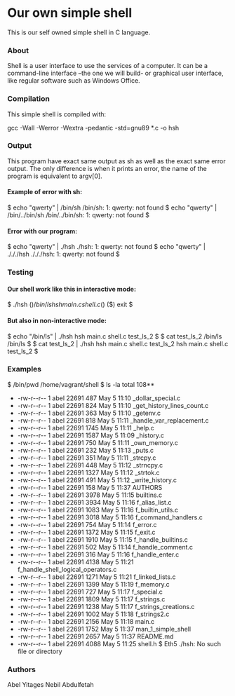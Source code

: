 # Our own simple shell
This is our self owned simple shell in C language.

### About
Shell is a user interface to use the services of a computer. It can be a command-line interface –the one we will build- or graphical user interface, like regular software such as Windows Office.

### Compilation
This simple shell is compiled with:

gcc -Wall -Werror -Wextra -pedantic -std=gnu89 *.c -o hsh
### Output
This program have exact same output as sh as well as the exact same error output. The only difference is when it prints an error, the name of the program is equivalent to argv[0].

#### Example of error with sh:
$ echo "qwerty" | /bin/sh
/bin/sh: 1: qwerty: not found
$ echo "qwerty" | /bin/../bin/sh
/bin/../bin/sh: 1: qwerty: not found
$
#### Error with our program:
$ echo "qwerty" | ./hsh
./hsh: 1: qwerty: not found
$ echo "qwerty" | ./././hsh
./././hsh: 1: qwerty: not found
$
### Testing
#### Our shell work like this in interactive mode:
$ ./hsh
($) /bin/ls
hsh main.c shell.c
($)
($) exit
$
#### But also in non-interactive mode:
$ echo "/bin/ls" | ./hsh
hsh main.c shell.c test_ls_2
$
$ cat test_ls_2
/bin/ls
/bin/ls
$
$ cat test_ls_2 | ./hsh
hsh main.c shell.c test_ls_2
hsh main.c shell.c test_ls_2
$
### Examples
$ /bin/pwd
/home/vagrant/shell
$ ls -la
total 108**
* -rw-r--r-- 1 abel 22691  487 May 5 11:10 _dollar_special.c
* -rw-r--r-- 1 abel 22691  824 May 5 11:10 _get_history_lines_count.c
* -rw-r--r-- 1 abel 22691  363 May 5 11:10 _getenv.c
* -rw-r--r-- 1 abel 22691  818 May 5 11:11 _handle_var_replacement.c
* -rw-r--r-- 1 abel 22691 1745 May 5 11:11 _help.c
* -rw-r--r-- 1 abel 22691 1587 May 5 11:09 _history.c
* -rw-r--r-- 1 abel 22691  750 May 5 11:11 _own_memory.c
* -rw-r--r-- 1 abel 22691  232 May 5 11:13 _puts.c
* -rw-r--r-- 1 abel 22691  351 May 5 11:11 _strcpy.c
* -rw-r--r-- 1 abel 22691  448 May 5 11:12 _strncpy.c
* -rw-r--r-- 1 abel 22691 1327 May 5 11:12 _strtok.c
* -rw-r--r-- 1 abel 22691  491 May 5 11:12 _write_history.c
* -rw-r--r-- 1 abel 22691  158 May 5 11:37 AUTHORS
* -rw-r--r-- 1 abel 22691 3978 May 5 11:15 builtins.c
* -rw-r--r-- 1 abel 22691 3934 May 5 11:16 f_alias_list.c
* -rw-r--r-- 1 abel 22691 1083 May 5 11:16 f_builtin_utils.c
* -rw-r--r-- 1 abel 22691 3018 May 5 11:16 f_command_handlers.c
* -rw-r--r-- 1 abel 22691  754 May 5 11:14 f_error.c
* -rw-r--r-- 1 abel 22691 1372 May 5 11:15 f_exit.c
* -rw-r--r-- 1 abel 22691 1910 May 5 11:15 f_handle_builtins.c
* -rw-r--r-- 1 abel 22691  502 May 5 11:14 f_handle_comment.c
* -rw-r--r-- 1 abel 22691  316 May 5 11:16 f_handle_enter.c
* -rw-r--r-- 1 abel 22691 4138 May 5 11:21 f_handle_shell_logical_operators.c
* -rw-r--r-- 1 abel 22691 1271 May 5 11:21 f_linked_lists.c
* -rw-r--r-- 1 abel 22691 1399 May 5 11:19 f_memory.c
* -rw-r--r-- 1 abel 22691  727 May 5 11:17 f_special.c
* -rw-r--r-- 1 abel 22691 1809 May 5 11:17 f_strings.c
* -rw-r--r-- 1 abel 22691 1238 May 5 11:17 f_strings_creations.c
* -rw-r--r-- 1 abel 22691 1002 May 5 11:18 f_strings2.c
* -rw-r--r-- 1 abel 22691 2156 May 5 11:18 main.c
* -rw-r--r-- 1 abel 22691 1752 May 5 11:37 man_1_simple_shell
* -rw-r--r-- 1 abel 22691 2657 May 5 11:37 README.md
* -rw-r--r-- 1 abel 22691 4088 May 5 11:25 shell.h
$ Eth5 
./hsh: No such file or directory
### Authors
Abel Yitages Nebil Abdulfetah

